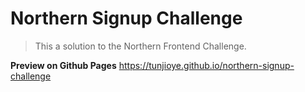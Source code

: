 # Northern Signup Challenge

> This a solution to the Northern Frontend Challenge.

**Preview on Github Pages**
<https://tunjioye.github.io/northern-signup-challenge>

